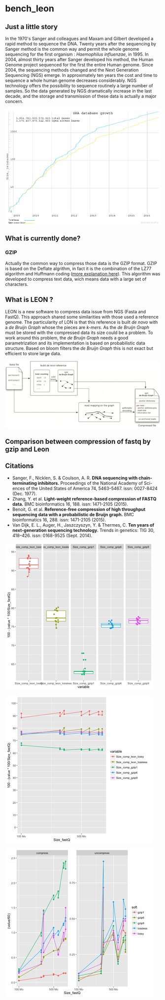 # bench_leon

## Just a little story

In the 1970's Sanger and colleagues and Maxam and Gilbert developed a rapid method to sequence the DNA. 
Twenty years after the sequencing by Sanger method is the common way and permit the whole genome sequencing for the first organism : _Haemophilus influenzae_, in 1995.
In 2004, almost thirty years after Sanger developed his method, the Human Genome project sequenced for the first the entire Human genome.
Since 2004, the sequencing methods changed and the Next Generation Sequencing (NGS) emerge.
In approximately ten years the cost and time to sequence a whole human genome decreases considerably.
NGS technology offers the possibility to sequence routinely a large number of samples.
So the data generated by NGS dramatically increase in the last decade, and the storage and transmission of these data is actually a major concern.

![Graph from SRA (http://www.ncbi.nlm.nih.gov/Traces/sra/) 2016-08-08](https://github.com/Char-Al/bench_leon/blob/master/images/NGS_data.png "The SRA database, wich contains a large part of the world wide sequencing, is growing very fast and now contains almost 6 petabases (date : 2016-08-08)")

## What is currently done?

### GZIP

Actually the common way to compress those data is the GZIP format.
GZIP is based on the Deflate algrithm, in fact it is the combination of the LZ77 algorithm and Huffmann coding ([more explanation here](http://www.zlib.net/feldspar.html)).
This algorithm was developed to compress text data, wich means data with a large set of characters.

## What is LEON ?

LEON is a new software to compress data issue from NGS (Fasta and FastQ).
This approach shared some similarities with those used a reference genome.
The particularity of LON is that this reference is built _de novo_ with a _de Bruijn Graph_ whose the pieces are _k-mers_.
As the _de Bruijn Graph_ must be stored with the compressed data its size could be a problem.
To work around this problem, the _de Bruijn Graph_ needs a good parametrization and its implementation is based on probabilistic data structure.
Based on bloom filters the _de Bruijn Graph_ this is not exact but efficient to store large data.

![LEON method overview (from : Reference-free compression of high throughput sequencing data with a probabilistic de Bruijn graph)](https://github.com/Char-Al/bench_leon/blob/master/images/LEON_overview.png "LEON method overview (from : Reference-free compression of high throughput sequencing data with a probabilistic de Bruijn graph)")

## Comparison between compression of fastq by gzip and Leon


## Citations

* Sanger, F., Nicklen, S. & Coulson, A. R. **DNA sequencing with chain- terminating inhibitors.** Proceedings of the National Academy of Sci- ences of the United States of America 74, 5463–5467. issn: 0027-8424 (Dec. 1977).
* Zhang, Y. et al. **Light-weight reference-based compression of FASTQ data.** BMC bioinformatics 16, 188. issn: 1471-2105 (2015).
* Benoit, G. et al. **Reference-free compression of high throughput sequencing data with a probabilistic de Bruijn graph.** BMC bioinformatics 16, 288. issn: 1471-2105 (2015).
* Van Dijk, E. L., Auger, H., Jaszczyszyn, Y. & Thermes, C. **Ten years of next-generation sequencing technology.** Trends in genetics: TIG 30, 418–426. issn: 0168-9525 (Sept. 2014).

![Boxplot comparant les taux de compression de gzip et LEON avec différentes options](https://github.com/Char-Al/bench_leon/blob/master/example/boxplot_compression.png "Boxplot comparant les taux de compression de gzip et LEON avec différentes options")

![Evolution du taux de compression en fonction de la taille des fastQ d'origine](https://github.com/Char-Al/bench_leon/blob/master/example/point_compression.png "Evolution du taux de compression en fonction de la taille des fastQ d'origine")

![Evolution du temps de compression en fonction de la taille des fastQ d'origine](https://github.com/Char-Al/bench_leon/blob/master/example/point_time.png "Evolution du temps de compression en fonction de la taille des fastQ d'origine")
